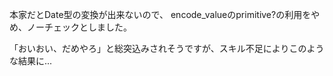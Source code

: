 本家だとDate型の変換が出来ないので、
encode_valueのprimitive?の利用をやめ、ノーチェックとしました。

「おいおい、だめやろ」と総突込みされそうですが、スキル不足によりこのような結果に...

